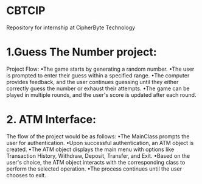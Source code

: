 # CBTCIP
Repository  for internship at CipherByte Technology
# 1.Guess The Number project:
Project Flow:
•The game starts by generating a random number.
•The user is prompted to enter their guess within a specified range.
•The computer provides feedback, and the user continues guessing until they either correctly guess the number or exhaust their attempts.
•The game can be played in multiple rounds, and the user's score is updated after each round.
# 2. ATM Interface:
The flow of the project would be as follows:
•The MainClass prompts the user for authentication.
•Upon successful authentication, an ATM object is created.
•The ATM object displays the main menu with options like Transaction History, Withdraw, Deposit, Transfer, and Exit.
•Based on the user's choice, the ATM object interacts with the corresponding class to perform the selected operation.
•The process continues until the user chooses to exit.

